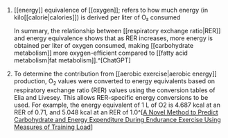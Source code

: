 1. [[energy]] equivalence of [[oxygen]]; refers to how much energy (in kilo[[calorie|calories]]) is derived per liter of O₂ consumed
   
   In summary, the relationship between [[respiratory exchange ratio|RER]] and energy equivalence shows that as RER increases, more energy is obtained per liter of oxygen consumed, making [[carbohydrate metabolism]] more oxygen-efficient compared to [[fatty acid metabolism|fat metabolism]].^[ChatGPT]
2. To determine the contribution from [[aerobic exercise|aerobic energy]] production, O<sub>2</sub> values were converted to energy equivalents based on respiratory exchange ratio (RER) values using the conversion tables of Elia and Livesey. This allows RER-specific energy conversions to be used. For example, the energy equivalent of 1 L of O2 is 4.687 kcal at an RER of 0.71, and 5.048 kcal at an RER of 1.0^[[A Novel Method to Predict Carbohydrate and Energy Expenditure During Endurance Exercise Using Measures of Training Load](https://link.springer.com/article/10.1007/s40279-024-02131-z)]